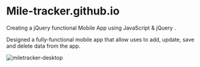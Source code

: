 # Mile-tracker.github.io
Creating a jQuery functional  Mobile App using JavaScript &amp; jQuery .

Designed a fully-functional mobile app that allow uses to add, update, save and delete data from the app.
 
![miletracker-desktop](https://user-images.githubusercontent.com/58935531/98458525-89d37300-21b7-11eb-8f0f-cf5c4e0df3ef.gif)
